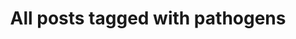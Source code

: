 ---
layout: tag
title: "All posts tagged with pathogens"
permalink: /weblog/tags/pathogens/
taxonomy: pathogens
---